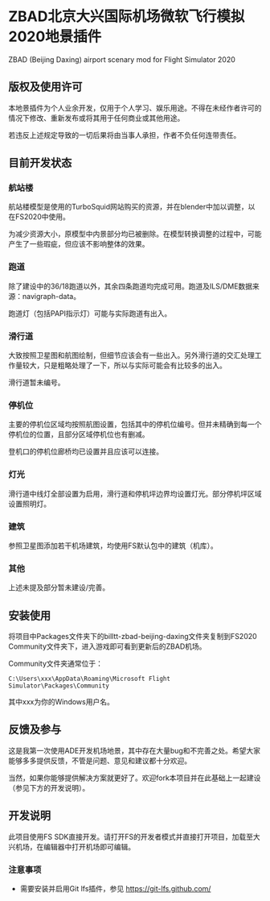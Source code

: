 # ZBAD北京大兴国际机场微软飞行模拟2020地景插件

ZBAD (Beijing Daxing) airport scenary mod for Flight Simulator 2020

## 版权及使用许可

本地景插件为个人业余开发，仅用于个人学习、娱乐用途。不得在未经作者许可的情况下修改、重新发布或将其用于任何商业或其他用途。

若违反上述规定导致的一切后果将由当事人承担，作者不负任何连带责任。

## 目前开发状态

### 航站楼

航站楼模型是使用的TurboSquid网站购买的资源，并在blender中加以调整，以在FS2020中使用。

为减少资源大小，原模型中内景部分均已被删除。在模型转换调整的过程中，可能产生了一些瑕疵，但应该不影响整体的效果。

### 跑道

除了建设中的36/18跑道以外，其余四条跑道均完成可用。跑道及ILS/DME数据来源：navigraph-data。

跑道灯（包括PAPI指示灯）可能与实际跑道有出入。

### 滑行道

大致按照卫星图和航图绘制，但细节应该会有一些出入。另外滑行道的交汇处理工作量较大，只是粗略处理了一下，所以与实际可能会有比较多的出入。

滑行道暂未编号。

### 停机位

主要的停机位区域均按照航图设置，包括其中的停机位编号。但并未精确到每一个停机位的位置，且部分区域停机位也有删减。

登机口的停机位廊桥均已设置并且应该可以连接。

### 灯光

滑行道中线灯全部设置为启用，滑行道和停机坪边界均设置灯光。部分停机坪区域设置照明灯。

### 建筑

参照卫星图添加若干机场建筑，均使用FS默认包中的建筑（机库）。

### 其他

上述未提及部分暂未建设/完善。

## 安装使用

将项目中Packages文件夹下的billtt-zbad-beijing-daxing文件夹复制到FS2020 Community文件夹下，进入游戏即可看到更新后的ZBAD机场。

Community文件夹通常位于：

`C:\Users\xxx\AppData\Roaming\Microsoft Flight Simulator\Packages\Community`

其中xxx为你的Windows用户名。

## 反馈及参与

这是我第一次使用ADE开发机场地景，其中存在大量bug和不完善之处。希望大家能够多多提供反馈，不管是问题、意见和建议都十分欢迎。

当然，如果你能够提供解决方案就更好了。欢迎fork本项目并在此基础上一起建设（参见下方的开发说明）。

## 开发说明

此项目使用FS SDK直接开发。请打开FS的开发者模式并直接打开项目，加载至大兴机场，在编辑器中打开机场即可编辑。

### 注意事项

- 需要安装并启用Git lfs插件，参见 https://git-lfs.github.com/
